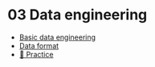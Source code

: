 # 03 Data engineering

- [Basic data engineering](1-basic-data-engineering.md)
- [Data format](2-data-format.md)
- [🐍 Practice](3-practice.md)